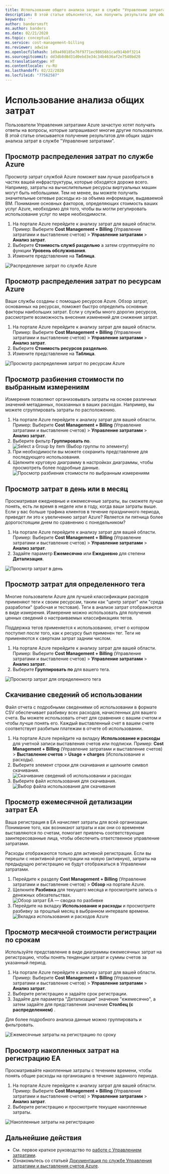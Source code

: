 ```yaml
---
title: Использование общего анализа затрат в службе "Управление затратами Azure"
description: В этой статье объясняется, как получить результаты для общих задач анализа затрат в службе "Управление затратами Azure".
keywords: ''
author: bandersmsft
ms.author: banders
ms.date: 02/21/2020
ms.topic: conceptual
ms.service: cost-management-billing
ms.reviewer: adwise
ms.openlocfilehash: 1d9a498185e76f9771ec98656b1cad914b0f3214
ms.sourcegitcommit: dd3db8d8d31d0ebd3e34c34b4636af2e7540bd20
ms.translationtype: HT
ms.contentlocale: ru-RU
ms.lasthandoff: 02/22/2020
ms.locfileid: "77562587"
---
```

# <a name="common-cost-analysis-uses"></a>Использование анализа общих затрат

Пользователи Управления затратами Azure зачастую хотят получать ответы на вопросы, которые запрашивают многие другие пользователи. В этой статье описывается получение результатов для общих задач анализа затрат в службе "Управление затратами".

## <a name="view-cost-breakdown-by-azure-service"></a>Просмотр распределения затрат по службе Azure

Просмотр затрат службой Azure поможет вам лучше разобраться в частях вашей инфраструктуры, которые обходятся дороже всего. Например, затраты на вычислительные ресурсы виртуальных машин могут быть небольшими. Тем не менее, вы можете получить значительные сетевые расходы из-за объема информации, выдаваемой ВМ. Понимание основных факторов, определяющих стоимость ваших услуг Azure, необходимо для того, чтобы вы могли регулировать использование услуг по мере необходимости.

1. На портале Azure перейдите к анализу затрат для вашей области. Пример: Выберите **Cost Management + Billing** (Управление затратами и выставление счетов)  > **Управление затратами** > **Анализ затрат**.
1. Выберите **Стоимость служб раздельно** а затем сгруппируйте по функции **Уровень обслуживания**.
1. Измените представление на **Таблица**.

![Распределение затрат по службе Azure](./media/cost-analysis-common-uses/breakdown-by-service.png)

## <a name="view-cost-breakdown-by-azure-resource"></a>Просмотр распределения затрат по ресурсам Azure

Ваши службы созданы с помощью ресурсов Azure. Обзор затрат, основанных на ресурсах, поможет быстро определить основные факторы наибольших затрат. Если у службы много дорогих ресурсов, рассмотрите возможность внесения изменений для снижения затрат.

1. На портале Azure перейдите к анализу затрат для вашей области. Пример: Выберите **Cost Management + Billing** (Управление затратами и выставление счетов)  > **Управление затратами** > **Анализ затрат**.
1. Выберите **Стоимость ресурсов раздельно**.
1. Измените представление на **Таблица**.

![Просмотр распределения затрат по ресурсам Azure](./media/cost-analysis-common-uses/cost-by-resource.png)

## <a name="view-cost-breakdown-by-selected-dimensions"></a>Просмотр разбиения стоимости по выбранным измерениям

Измерения позволяют организовывать затраты на основе различных значений метаданных, показанных в ваших расходах. Например, вы можете сгруппировать затраты по расположению.

1. На портале Azure перейдите к анализу затрат для вашей области. Пример: Выберите **Cost Management + Billing** (Управление затратами и выставление счетов)  > **Управление затратами** > **Анализ затрат**.
1. Выберите фильтр **Группировать по**.  
    ![Select a Group by item](./media/cost-analysis-common-uses/group-by.png) (Выбор группы по элементу)
1. При необходимости вы можете сохранить представление для последующего использования.
1. Щелкните круговую диаграмму в настройках диаграммы, чтобы просмотреть более подробные данные.  
    ![Просмотр разбиения стоимости по выбранным измерениям](./media/cost-analysis-common-uses/drill-down.png)

## <a name="view-costs-per-day-or-by-month"></a>Просмотр затрат в день или в месяц

Просматривая ежедневные и ежемесячные затраты, вы сможете лучше понять, есть ли время в неделе или в году, когда ваши затраты выше. Если у вас больше трафика клиентов в течение праздничного периода, приведет ли это к увеличению затрат Azure? Является ли пятница более дорогостоящим днем по сравнению с понедельником?

1. На портале Azure перейдите к анализу затрат для вашей области. Пример: Выберите **Cost Management + Billing** (Управление затратами и выставление счетов)  > **Управление затратами** > **Анализ затрат**.
1. Задайте параметр **Ежемесячно** или **Ежедневно** для степени **Детализация**.

![Просмотр затрат в день](./media/cost-analysis-common-uses/daily-granularity.png)

## <a name="view-costs-for-a-specific-tag"></a>Просмотр затрат для определенного тега

Многие пользователи Azure для лучшей классификации расходов применяют теги к своим ресурсам, таким как "центр затрат" или "среда разработки" (рабочая и тестовая). Теги в анализе затрат отображаются в виде измерения. Измерение можно использовать для получения ценных сведений о настраиваемых классификациях тегов.

Поддержка тегов применяется к использованию, отчет о котором поступил *после* того, как к ресурсу был применен тег. Теги не применяются к сверткам затрат задним числом.

1. На портале Azure перейдите к анализу затрат для вашей области. Пример: Выберите **Cost Management + Billing** (Управление затратами и выставление счетов)  > **Управление затратами** > **Анализ затрат**.
1. Выберите **Группировать по** для вашего тега.

![Просмотр затрат для определенного тега](./media/cost-analysis-common-uses/tag.png)

## <a name="download-your-usage-details"></a>Скачивание сведений об использовании

Файл отчета с подробными сведениями об использовании в формате CSV обеспечивает разбивку всех расходов, начисленных для вашего счета. Вы можете использовать отчет для сравнения с вашим счетом и чтобы лучше понять его. Каждый выставленный счет в вашем счете соответствует разбитым платежам в отчете об использовании.

1. На портале Azure перейдите на вкладку **Использование и расходы** для учетной записи выставления счетов или подписки. Пример: **Cost Management + Billing** (Управление затратами и выставление счетов) > **Выставление счетов** > **Usage + charges** (Использование и расходы).
1. Выберите элемент строки для скачивания и щелкните символ скачивания.  
    ![Скачивание сведений об использовании и расходах](./media/cost-analysis-common-uses/download1.png)
1.  Выберите файл использования для скачивания.  
    ![Выбор файла использования для скачивания](./media/cost-analysis-common-uses/download2.png)

## <a name="view-monthly-ea-cost-breakdown"></a>Просмотр ежемесячной детализации затрат EA

Ваша регистрация в EA начисляет затраты для всей организации. Понимание того, как возникают затраты и как они со временем выставляются по счетам, помогает привлечь соответствующие заинтересованные лица, чтобы обеспечить ответственное управление затратами.

Расходы отображаются только для активной регистрации. Если вы перешли с неактивной регистрации на новую (активную), затраты на предыдущую регистрацию не будут отображаться в Управлении затратами.


1. Перейдите к разделу **Cost Management + Billing** (Управление затратами и выставление счетов) > **Обзор** на портале Azure.
1. Щелкните **Разбивка** для текущего месяца и просмотрите запись о денежных обязательствах.  
    ![Обзор затрат EA — сводка по разбивке](./media/cost-analysis-common-uses/breakdown1.png)
1.  Перейдите на вкладку **Использование и расходы** и просмотрите разбивку за прошлый месяц в выбранном интервале времени.  
    ![Вкладка использования и расходов Azure](./media/cost-analysis-common-uses/breakdown2.png)

## <a name="view-enrollment-monthly-cost-by-term"></a>Просмотр месячной стоимости регистрации по срокам

Используйте представление в виде диаграммы ежемесячных затрат на регистрацию, чтобы понять тенденции затрат и суммы счетов за указанный период.

1. На портале Azure перейдите к анализу затрат для вашей области. Пример: Выберите **Cost Management + Billing** (Управление затратами и выставление счетов)  > **Управление затратами** > **Анализ затрат**.
1. Выберите регистрацию и задайте срок регистрации.
1. Задайте для параметра "Детализация" значение "ежемесячно", а затем задайте для представления значение **Столбец (с распределением)** .

Для более подробного анализа данные можно группировать и фильтровать.

![Ежемесячные затраты на регистрацию по сроку](./media/cost-analysis-common-uses/enrollment-term1.png)

## <a name="view-ea-enrollment-accumulated-costs"></a>Просмотр накопленных затрат на регистрацию EA

Просматривайте накопленные затраты с течением времени, чтобы понять общие расходы на организацию в течение заданного периода.

1. На портале Azure перейдите к анализу затрат для вашей области. Пример: Выберите **Cost Management + Billing** (Управление затратами и выставление счетов)  > **Управление затратами** > **Анализ затрат**.
1. Выберите регистрацию и просмотрите текущие накопленные затраты.

![Накопленные затраты на регистрацию](./media/cost-analysis-common-uses/cost-analysis-enrollment.png)

## <a name="next-steps"></a>Дальнейшие действия
- См. первое краткое руководство по [работе с Управлением затратами](quick-acm-cost-analysis.md).
- Ознакомьтесь со статьей [Документация по службе Управления затратами и выставления счетов Azure](../index.yml).
